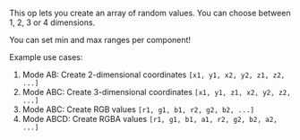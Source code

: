 This op lets you create an array of random values. You can choose between 1, 2, 3 or 4 dimensions. 

You can set min and max ranges per component!

Example use cases:
1. Mode AB: Create 2-dimensional coordinates `[x1, y1, x2, y2, z1, z2, ...]`
2. Mode ABC: Create 3-dimensional coordinates `[x1, y1, z1, x2, y2, z2, ...]`
3. Mode ABC: Create RGB values `[r1, g1, b1, r2, g2, b2, ...]`
4. Mode ABCD: Create RGBA values `[r1, g1, b1, a1, r2, g2, b2, a2, ...]`